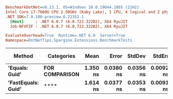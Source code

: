 ``` ini

BenchmarkDotNet=v0.13.1, OS=Windows 10.0.19044.1865 (21H2)
Intel Core i7-7660U CPU 2.50GHz (Kaby Lake), 1 CPU, 4 logical and 2 physical cores
.NET SDK=7.0.100-preview.6.22352.1
  [Host]     : .NET 6.0.7 (6.0.722.32202), X64 RyuJIT
  Job-NFVFZF : .NET 6.0.7 (6.0.722.32202), X64 RyuJIT

EvaluateOverhead=True  Runtime=.NET 6.0  Server=True  
Namespace=DotNetTips.Spargine.Extensions.BenchmarkTests  

```
|             Method |         Categories |     Mean |     Error |    StdDev |    StdErr |      Min |       Q1 |   Median |       Q3 |      Max |          Op/s | CI99.9% Margin | Iterations | Kurtosis | MValue | Skewness | Rank | LogicalGroup | Baseline | Code Size | Allocated |
|------------------- |------------------- |---------:|----------:|----------:|----------:|---------:|---------:|---------:|---------:|---------:|--------------:|---------------:|-----------:|---------:|-------:|---------:|-----:|------------- |--------- |----------:|----------:|
|     **&#39;Equals: Guid&#39;** | ****FOR COMPARISON**** | **1.350 ns** | **0.0380 ns** | **0.0356 ns** | **0.0092 ns** | **1.305 ns** | **1.324 ns** | **1.342 ns** | **1.379 ns** | **1.419 ns** | **740,482,678.0** |      **0.0380 ns** |      **15.00** |    **1.778** |  **2.000** |   **0.5056** |    **1** |            ***** |       **No** |      **96 B** |         **-** |
| **&#39;FastEquals: Guid&#39;** |                   **** | **1.614 ns** | **0.0377 ns** | **0.0353 ns** | **0.0091 ns** | **1.574 ns** | **1.588 ns** | **1.600 ns** | **1.642 ns** | **1.686 ns** | **619,582,565.8** |      **0.0377 ns** |      **15.00** |    **2.109** |  **2.000** |   **0.7192** |    **2** |            ***** |       **No** |      **90 B** |         **-** |
